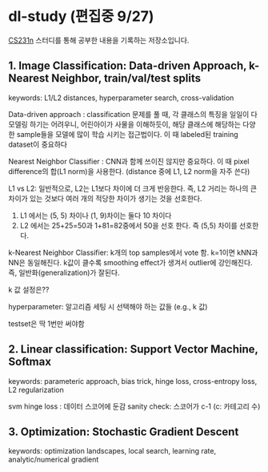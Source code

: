 # dl-study (편집중 9/27)



 [CS231n](http://cs231n.stanford.edu/) 스터디를 통해 공부한 내용을 기록하는 저장소입니다.

## 1. Image Classification: Data-driven Approach, k-Nearest Neighbor, train/val/test splits
keywords: L1/L2 distances, hyperparameter search, cross-validation

Data-driven approach : classification 문제를 풀 때, 각 클래스의 특징을 일일이 다 모델링 하기는 어려우니, 어린아이가 사물을 이해하듯이, 해당 클래스에 해당하는 다양한 sample들을 모델에 많이 학습 시키는 접근법이다. 이 때 labeled된 training dataset이 중요하다

Nearest Neighbor Classifier : CNN과 함께 쓰이진 않지만 중요하다. 이 때 pixel difference의 합(L1 norm)을 사용한다. (distance 중에 L1, L2 norm을 자주 쓴다)

L1 vs L2: 일반적으로, L2는 L1보다 차이에 더 크게 반응한다. 즉, L2 거리는 하나의 큰 차이가 있는 것보다 여러 개의 적당한 차이가 생기는 것을 선호한다.
1) L1 에서는 (5, 5) 차이나 (1, 9)차이는 둘다 10 차이다
2) L2 에서는 25+25=50과 1+81=82중에서 50을 선호 한다. 즉 (5,5) 차이를 선호한다.

k-Nearest Neighbor Classifier: k개의 top samples에서 vote 함. k=1이면 kNN과 NN은 동일해진다. k값이 클수록 smoothing effect가 생겨서 outlier에 강인해진다. 즉, 일반화(generalization)가 잘된다.

k 값 설정은??

hyperparameter: 알고리즘 세팅 시 선택해야 하는 값들 (e.g., k 값)
 
testset은 딱 1번만 써야함


## 2. Linear classification: Support Vector Machine, Softmax
keywords: parameteric approach, bias trick, hinge loss, cross-entropy loss, L2 regularization

svm hinge loss : 데이터 스코어에 둔감
sanity check: 스코어가 c-1 (c: 카테고리 수)


## 3. Optimization: Stochastic Gradient Descent
keywords: optimization landscapes, local search, learning rate, analytic/numerical gradient

